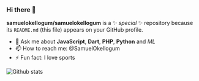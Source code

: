 ### Hi there 👋


**samuelokellogum/samuelokellogum** is a ✨ _special_ ✨ repository because its `README.md` (this file) appears on your GitHub profile.

- 💬 Ask me about **JavaScript**, **Dart**, **PHP**, **Python** and *ML* 
- 📫 How to reach me: @SamuelOkellogum
- ⚡ Fun fact: I love sports

![Github stats](https://github-readme-stats.vercel.app/api?username=samuelokellogum)

